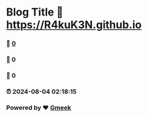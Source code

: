 # Blog Title :link: https://R4kuK3N.github.io 
### :page_facing_up: [0](https://R4kuK3N.github.io/tag.html) 
### :speech_balloon: 0 
### :hibiscus: 0 
### :alarm_clock: 2024-08-04 02:18:15 
### Powered by :heart: [Gmeek](https://github.com/Meekdai/Gmeek)
